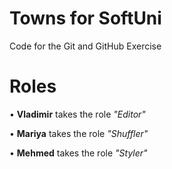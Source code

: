 # Towns for SoftUni
Code for the Git and GitHub Exercise

# Roles
•	**Vladimir** takes the role *"Editor"*
<br>

• **Mariya** takes the role *"Shuffler"*
<br>

•	**Mehmed** takes the role *"Styler"*


